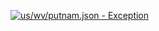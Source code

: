 [![us/wv/putnam.json - Exception](https://img.shields.io/badge/us/wv/putnam.json-Exception-red)](https://github.com/openaddresses/openaddresses/tree/master/sources/us/wv/putnam.json)